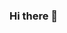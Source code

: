 ### Hi there 👋

<!--
**its-harshil/its-harshil** is a ✨ _special_ ✨ repository because its `README.md` (this file) appears on your GitHub profile.

Here are some ideas to get you started:

- 🔭 I’m currently working on Android App Development projects.
- 🌱 I’m currently learning Tensor Flow and Machine Learning 
- 👯 I’m looking to collaborate on Android, Pytho, ML.
- 💬 Ask me about Anything that I can help you with
- 📫 How to reach me: https://www.linkedin.com/in/harshil-v-patel/
- ⚡ Fun fact: “|” Key is not useless.
-->
